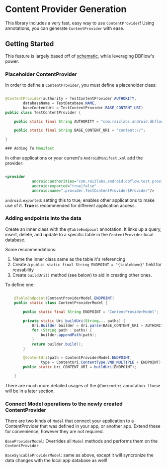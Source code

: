 # Content Provider Generation

This library includes a very fast, easy way to use ```ContentProvider```! 
Using annotations, you can generate ```ContentProvider``` with ease.


## Getting Started

This feature is largely based off of [schematic](https://github.com/SimonVT/schematic), while leveraging DBFlow's power.

### Placeholder ContentProvider

In order to define a ```ContentProvider```, you must define a placeholder class:


```java

@ContentProvider(authority = TestContentProvider.AUTHORITY,
        databaseName = TestDatabase.NAME,
        baseContentUri = TestContentProvider.BASE_CONTENT_URI)
public class TestContentProvider {

    public static final String AUTHORITY = "com.raizlabs.android.dbflow.test.provider";

    public static final String BASE_CONTENT_URI = "content://";

}

### Adding To Manifest

```

In other applications or your current's ```AndroidManifest.xml``` add the provider:

```xml

<provider
            android:authorities="com.raizlabs.android.dbflow.test.provider"
            android:exported="true|false"
            android:name=".provider.TestContentProvider$Provider"/>

```

```android:exported```: setting this to true, enables other applications to make use of it. 
**True** is recommended for different application access.

### Adding endpoints into the data

Create an inner class with the ```@TableEndpoint``` annotation. It links up a query, insert, delete, and update 
to a specific table in the ```ContentProvider``` local database. 

Some recommendations:
  1. Name the inner class same as the table it's referencing
  2. Create a ```public static final String ENDPOINT = "{tableName}"``` field for reusability
  3. Create ```buildUri()``` method (see below) to aid in creating other ones.

To define one:

```java

    @TableEndpoint(ContentProviderModel.ENDPOINT)
    public static class ContentProviderModel { 

        public static final String ENDPOINT = "ContentProviderModel";
        
        private static Uri buildUri(String... paths) {
            Uri.Builder builder = Uri.parse(BASE_CONTENT_URI + AUTHORITY).buildUpon();
            for (String path : paths) {
                builder.appendPath(path);
            }
            return builder.build();
        }

        @ContentUri(path = ContentProviderModel.ENDPOINT,
                type = ContentUri.ContentType.VND_MULTIPLE + ENDPOINT)
        public static Uri CONTENT_URI = buildUri(ENDPOINT);

    }


```

There are much more detailed usages of the ```@ContentUri``` annotation. Those will be in a later section.

### Connect Model operations to the newly created ContentProvider

There are two kinds of ```Model``` that connect your application to a ContentProvider 
that was defined in your app, or another app. Extend these for convenience, however they are not required.

```BaseProviderModel```: Overrides all ```Model``` methods and performs them on the ```ContentProvider```

```BaseSyncableProviderModel```: same as above, except it will syncronize the data changes with the local app database as well!

